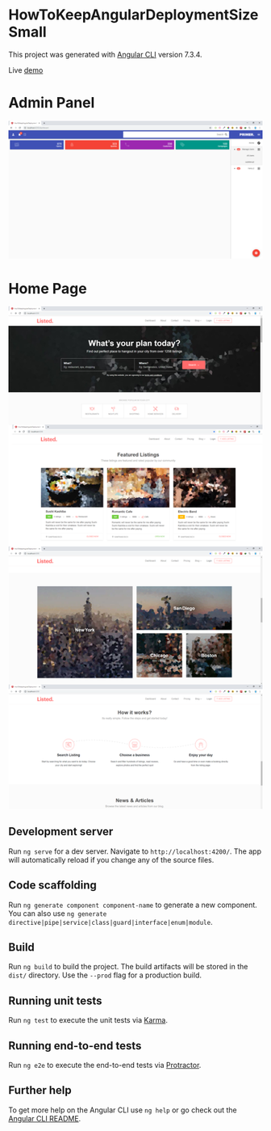 # HowToKeepAngularDeploymentSizeSmall

This project was generated with [Angular CLI](https://github.com/angular/angular-cli) version 7.3.4.

Live <a target='_blank' href='https://younos1986.github.io/'> demo </a> 

# Admin Panel

<img  src='https://raw.githubusercontent.com/younos1986/HowToKeepAngularDeploymentSizeSmall/master/doc/dashboard.png' />




# Home Page

<img  src='https://raw.githubusercontent.com/younos1986/HowToKeepAngularDeploymentSizeSmall/master/doc/homepage.png' />


## Development server

Run `ng serve` for a dev server. Navigate to `http://localhost:4200/`. The app will automatically reload if you change any of the source files.

## Code scaffolding

Run `ng generate component component-name` to generate a new component. You can also use `ng generate directive|pipe|service|class|guard|interface|enum|module`.

## Build

Run `ng build` to build the project. The build artifacts will be stored in the `dist/` directory. Use the `--prod` flag for a production build.

## Running unit tests

Run `ng test` to execute the unit tests via [Karma](https://karma-runner.github.io).

## Running end-to-end tests

Run `ng e2e` to execute the end-to-end tests via [Protractor](http://www.protractortest.org/).

## Further help

To get more help on the Angular CLI use `ng help` or go check out the [Angular CLI README](https://github.com/angular/angular-cli/blob/master/README.md).
